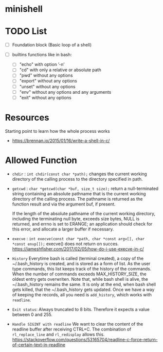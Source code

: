 # minishell

# TODO List
- [ ] Foundation block (Basic loop of a shell)

- [ ] builtins functions like in bash:
    - [ ] "echo" with option ’-n’
    - [ ] "cd" with only a relative or absolute path
    - [ ] "pwd" without any options
    - [ ] "export" without any options
    - [ ] "unset" without any options
    - [ ] "env" without any options and any arguments
    - [ ] "exit" without any options

# Resources
Starting point to learn how the whole process works
- https://brennan.io/2015/01/16/write-a-shell-in-c/

# Allowed Function
- `chdir` : `int chdir(const char *path);`
    changes the current working directory of the calling process to the directory specified in path.

- `getcwd` : `char *getcwd(char *buf, size_t size);`
    return a null-terminated string containing an
    absolute pathname that is the current working directory of the
    calling process.  The pathname is returned as the function result
    and via the argument buf, if present.

    If the length of the absolute pathname of the current working
    directory, including the terminating null byte, exceeds size
    bytes, NULL is returned, and errno is set to ERANGE; an
    application should check for this error, and allocate a larger
    buffer if necessary.

- `execve` : `int execve(const char *path, char *const argv[], char *const envp[]);`
    execve() does not return on succes.
    https://jameshfisher.com/2017/02/05/how-do-i-use-execve-in-c/

- `History`
    Everytime bash is called (terminal created), a copy of the ~/.bash_history is created, and is stored as a form of list. As the user type commands, this list keeps track of the history of the commands. When the number of commands exceeds MAX_HISTORY_SIZE, the oldest entry gets overwriten. Note that, while bash shell is alive, the ~/.bash_history remains the same. It is only at the end, when bash shell gets killed, that the ~/.bash_history gets updated.
    Once we have a way of keeping the records, all you need is `add_history`, which works with `readline`.

- `Exit status`:
    Always truncated to 8 bits. Therefore it expects a value between 0 and 255.

- `Handle SIGINT with readline`
    We want to clear the content of the readline buffer after receiving CTRL+C. The combination of `rl_replace_line` and `rl_redisplay` allows this.
    https://stackoverflow.com/questions/53165704/readline-c-force-return-of-certain-text-in-readline
